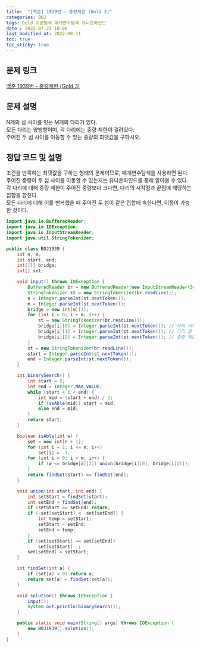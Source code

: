 ```yaml
---
title:  "[백준] 1939번 - 중량제한 (Gold 3)"
categories: BOJ
tags: Gold 이분탐색 매개변수탐색 유니온파인드
date : 2022-07-23 10:00
last_modified_at: 2022-08-11
toc: true
toc_sticky: true
---
```


## 문제 링크

[백준 1939번 - 중량제한 (Gold 3)](https://www.acmicpc.net/problem/1939)

## 문제 설명

N개의 섬 사이를 잇는 M개의 다리가 있다.  
모든 다리는 양방향이며, 각 다리에는 중량 제한이 걸려있다.  
주어진 두 섬 사이를 이동할 수 있는 중량의 최댓값을 구하시오.

## 정답 코드 및 설명

조건을 만족하는 최댓값을 구하는 형태의 문제이므로, 매개변수탐색을 사용하면 된다.  
주어진 중량이 두 섬 사이를 이동할 수 있는지는 유니온파인드를 통해 알아볼 수 있다.  
각 다리에 대해 중량 제한이 주어진 중량보다 크다면, 다리의 시작점과 끝점에 해당하는 집합을 합친다.  
모든 다리에 대해 이를 반복했을 때 주어진 두 섬이 같은 집합에 속한다면, 이동이 가능한 것이다.

```java
import java.io.BufferedReader;
import java.io.IOException;
import java.io.InputStreamReader;
import java.util.StringTokenizer;

public class BOJ1939 {
    int n, m;
    int start, end;
    int[][] bridge;
    int[] set;

    void input() throws IOException {
        BufferedReader br = new BufferedReader(new InputStreamReader(System.in));
        StringTokenizer st = new StringTokenizer(br.readLine());
        n = Integer.parseInt(st.nextToken());
        m = Integer.parseInt(st.nextToken());
        bridge = new int[m][3];
        for (int i = 0; i < m; i++) {
            st = new StringTokenizer(br.readLine());
            bridge[i][0] = Integer.parseInt(st.nextToken()); // 다리 시작
            bridge[i][1] = Integer.parseInt(st.nextToken()); // 다리 끝
            bridge[i][2] = Integer.parseInt(st.nextToken()); // 중량 제한
        }
        st = new StringTokenizer(br.readLine());
        start = Integer.parseInt(st.nextToken());
        end = Integer.parseInt(st.nextToken());
    }

    int binarySearch() {
        int start = 0;
        int end = Integer.MAX_VALUE;
        while (start + 1 < end) {
            int mid = (start + end) / 2;
            if (isAble(mid)) start = mid;
            else end = mid;
        }
        return start;
    }

    boolean isAble(int w) {
        set = new int[n + 1];
        for (int i = 1; i <= n; i++)
            set[i] = -1;
        for (int i = 0; i < m; i++) {
            if (w <= bridge[i][2]) union(bridge[i][0], bridge[i][1]);
        }
        return findSet(start) == findSet(end);
    }

    void union(int start, int end) {
        int setStart = findSet(start);
        int setEnd = findSet(end);
        if (setStart == setEnd) return;
        if (-set[setStart] < -set[setEnd]) {
            int temp = setStart;
            setStart = setEnd;
            setEnd = temp;
        }
        if (set[setStart] == set[setEnd])
            set[setStart]--;
        set[setEnd] = setStart;
    }

    int findSet(int a) {
        if (set[a] < 0) return a;
        return set[a] = findSet(set[a]);
    }

    void solution() throws IOException {
        input();
        System.out.println(binarySearch());
    }

    public static void main(String[] args) throws IOException {
        new BOJ1939().solution();
    }
}

```
